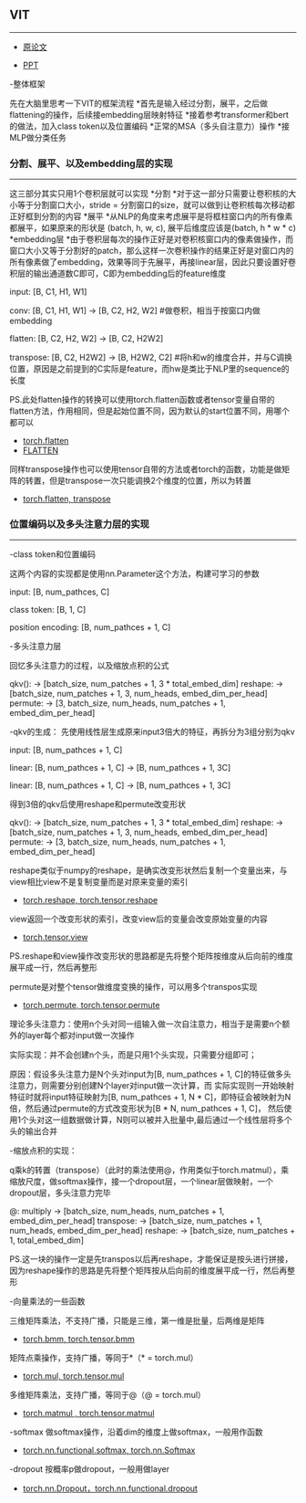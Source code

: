 ## VIT
***

- [原论文](https://github.com/wmhwmh521/reading-paper/blob/main/paper/VIT/5VIT.pdf)

- [PPT](https://github.com/wmhwmh521/reading-paper/blob/main/paper/VIT/Vision%20Transformer.pdf)

-整体框架

先在大脑里思考一下VIT的框架流程
*首先是输入经过分割，展平，之后做flattening的操作，后续接embedding层映射特征
*接着参考transformer和bert的做法，加入class token以及位置编码
*正常的MSA（多头自注意力）操作
*接MLP做分类任务

### 分割、展平、以及embedding层的实现
***
这三部分其实只用1个卷积层就可以实现
*分割
 *对于这一部分只需要让卷积核的大小等于分割窗口大小，stride = 分割窗口的size，就可以做到让卷积核每次移动都正好框到分割的内容
*展平
 *从NLP的角度来考虑展平是将框柱窗口内的所有像素都展平，如果原来的形状是 (batch, h, w, c), 展平后维度应该是(batch, h * w * c) 
*embedding层
 *由于卷积层每次的操作正好是对卷积核窗口内的像素做操作，而窗口大小又等于分割好的patch，那么这样一次卷积操作的结果正好是对窗口内的所有像素做了embedding，效果等同于先展平，再接linear层，因此只要设置好卷积层的输出通道数C即可，C即为embedding后的feature维度

input:     [B, C1, H1, W1]

conv:      [B, C1, H1, W1] -> [B, C2, H2, W2]   #做卷积，相当于按窗口内做embedding

flatten:   [B, C2, H2, W2]   -> [B, C2, H2W2]   

transpose: [B, C2, H2W2] -> [B, H2W2, C2]       #将h和w的维度合并，并与C调换位置，原因是之前提到的C实际是feature，而hw是类比于NLP里的sequence的长度

PS.此处flatten操作的转换可以使用torch.flatten函数或者tensor变量自带的flatten方法，作用相同，但是起始位置不同，因为默认的start位置不同，用哪个都可以
- [torch.flatten](https://pytorch.org/docs/stable/generated/torch.flatten.html?highlight=flatten#torch.flatten)
- [FLATTEN](https://pytorch.org/docs/stable/generated/torch.nn.Flatten.html?highlight=flatten#torch.nn.Flatten)

同样transpose操作也可以使用tensor自带的方法或者torch的函数，功能是做矩阵的转置，但是transpose一次只能调换2个维度的位置，所以为转置
- [torch.flatten, transpose](https://pytorch.org/docs/stable/generated/torch.transpose.html#torch.transpose)

### 位置编码以及多头注意力层的实现
***

-class token和位置编码

这两个内容的实现都是使用nn.Parameter这个方法，构建可学习的参数

input:        [B, num_pathces, C]

class token:  [B, 1, C]

position encoding:  [B, num_pathces + 1, C]

-多头注意力层

回忆多头注意力的过程，以及缩放点积的公式

qkv(): -> [batch_size, num_patches + 1, 3 * total_embed_dim]
reshape: -> [batch_size, num_patches + 1, 3, num_heads, embed_dim_per_head]
permute: -> [3, batch_size, num_heads, num_patches + 1, embed_dim_per_head]

-qkv的生成：
先使用线性层生成原来input3倍大的特征，再拆分为3组分别为qkv

input:       [B, num_pathces + 1, C]

linear:      [B, num_pathces + 1, C] -> [B, num_pathces + 1, 3C] 

linear:      [B, num_pathces + 1, C] -> [B, num_pathces + 1, 3C] 

得到3倍的qkv后使用reshape和permute改变形状

qkv(): -> [batch_size, num_patches + 1, 3 * total_embed_dim]
reshape: -> [batch_size, num_patches + 1, 3, num_heads, embed_dim_per_head]
permute: -> [3, batch_size, num_heads, num_patches + 1, embed_dim_per_head]

reshape类似于numpy的reshape，是确实改变形状然后复制一个变量出来，与view相比view不是复制变量而是对原来变量的索引
- [torch.reshape, torch.tensor.reshape](https://pytorch.org/docs/1.9.1/generated/torch.reshape.html?highlight=reshape#torch.reshape)

view返回一个改变形状的索引，改变view后的变量会改变原始变量的内容
- [torch.tensor.view](https://pytorch.org/docs/1.11/generated/torch.Tensor.view.html?highlight=view#torch.Tensor.view)

PS.reshape和view操作改变形状的思路都是先将整个矩阵按维度从后向前的维度展平成一行，然后再整形

permute是对整个tensor做维度变换的操作，可以用多个transpos实现
- [torch.permute, torch.tensor.permute](https://pytorch.org/docs/stable/generated/torch.permute.html?highlight=permute#torch.permute)



理论多头注意力：使用n个头对同一组输入做一次自注意力，相当于是需要n个额外的layer每个都对input做一次操作

实际实现：并不会创建n个头，而是只用1个头实现，只需要分组即可；

原因：假设多头注意力是N个头对input为[B, num_pathces + 1, C]的特征做多头注意力，则需要分别创建N个layer对input做一次计算，而
实际实现则一开始映射特征时就将input特征映射为[B, num_pathces + 1, N * C]，即特征会被映射为N倍，然后通过permute的方式改变形状为[B * N, num_pathces + 1, C]，
然后使用1个头对这一组数据做计算，N则可以被并入批量中,最后通过一个线性层将多个头的输出合并

-缩放点积的实现：

q乘k的转置（transpose）（此时的乘法使用@，作用类似于torch.matmul），乘缩放尺度，做softmax操作，接一个dropout层，一个linear层做映射，一个dropout层，多头注意力完毕

@: multiply -> [batch_size, num_heads, num_patches + 1, embed_dim_per_head]
transpose: -> [batch_size, num_patches + 1, num_heads, embed_dim_per_head]
reshape: -> [batch_size, num_patches + 1, total_embed_dim]

PS.这一块的操作一定是先transpos以后再reshape，才能保证是按头进行拼接，因为reshape操作的思路是先将整个矩阵按从后向前的维度展平成一行，然后再整形

-向量乘法的一些函数

三维矩阵乘法，不支持广播，只能是三维，第一维是批量，后两维是矩阵
- [torch.bmm, torch.tensor.bmm](https://pytorch.org/docs/stable/generated/torch.bmm.html?highlight=bmm#torch.bmm)

矩阵点乘操作，支持广播，等同于*（* = torch.mul）
- [torch.mul, torch.tensor.mul](https://pytorch.org/docs/1.11/generated/torch.mul.html?highlight=mul#torch.mul)

多维矩阵乘法，支持广播，等同于@（@ = torch.mul）
- [torch.matmul , torch.tensor.matmul ](https://pytorch.org/docs/1.11/generated/torch.matmul.html?highlight=matmul#torch.matmul)

-softmax
做softmax操作，沿着dim的维度上做softmax，一般用作函数
- [torch.nn.functional.softmax, torch.nn.Softmax](https://pytorch.org/docs/1.11/generated/torch.nn.functional.softmax.html?highlight=softmax#torch.nn.functional.softmax)

-dropout
按概率p做dropout，一般用做layer
- [torch.nn.Dropout，torch.nn.functional.dropout](https://pytorch.org/docs/1.11/generated/torch.nn.Dropout.html?highlight=nn%20dropout#torch.nn.Dropout)
